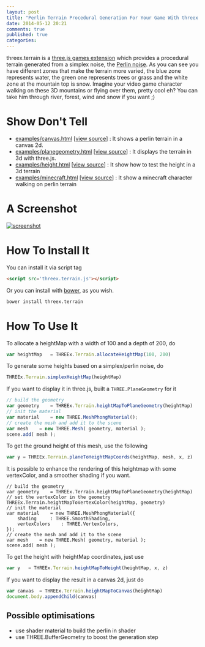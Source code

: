 ```yaml
---
layout: post
title: "Perlin Terrain Procedural Generation For Your Game With threex.terrain"
date: 2014-05-12 20:21
comments: true
published: true
categories: 
---
```


threex.terrain is a [three.js games extension](http://www.threejsgames.com/extensions/) which provides a procedural terrain generated from a simplex noise, the [Perlin noise](http://en.wikipedia.org/wiki/Perlin_noise). As you can see you have different zones that make the terrain more varied, the blue zone represents water, the green one represents trees or grass and the white zone at the mountain top is snow. Imagine your video game character walking on these 3D mountains or flying over them, pretty cool eh? You can take him through river, forest, wind and snow if you want ;)  

Show Don't Tell
===============
* [examples/canvas.html](http://jeromeetienne.github.io/threex.terrain/examples/canvas.html)
\[[view source](https://github.com/jeromeetienne/threex.terrain/blob/master/examples/canvas.html)\] :
It shows a perlin terrain in a canvas 2d.
* [examples/planegeometry.html](http://jeromeetienne.github.io/threex.terrain/examples/planegeometry.html)
\[[view source](https://github.com/jeromeetienne/threex.terrain/blob/master/examples/planegeometry.html)\] :
It displays the terrain in 3d with three.js.
* [examples/height.html](http://jeromeetienne.github.io/threex.terrain/examples/height.html)
\[[view source](https://github.com/jeromeetienne/threex.terrain/blob/master/examples/height.html)\] :
It show how to test the height in a 3d terrain
* [examples/minecraft.html](http://jeromeetienne.github.io/threex.terrain/examples/minecraft.html)
\[[view source](https://github.com/jeromeetienne/threex.terrain/blob/master/examples/minecraft.html)\] :
It show a minecraft character walking on perlin terrain

A Screenshot
============
[![screenshot](https://raw.githubusercontent.com/jeromeetienne/threex.terrain/master/examples/images/screenshot-threex-terrain-512x512.jpg)](http://jeromeetienne.github.io/threex.terrain/examples/planegeometry.html)

How To Install It
=================

You can install it via script tag

```html
<script src='threex.terrain.js'></script>
```

Or you can install with [bower](http://bower.io/), as you wish.

```bash
bower install threex.terrain
```

How To Use It
=============


To allocate a heightMap with a width of 100 and a depth of 200, do

```javascript
var heightMap   = THREEx.Terrain.allocateHeightMap(100, 200)
```

To generate some heights based on a simplex/perlin noise, do 

```javascript
THREEx.Terrain.simplexHeightMap(heightMap)
```

If you want to display it in three.js, built a ```THREE.PlaneGeometry``` for it

```javascript
// build the geometry
var geometry    = THREEx.Terrain.heightMapToPlaneGeometry(heightMap)
// init the material
var material    = new THREE.MeshPhongMaterial();
// create the mesh and add it to the scene
var mesh    = new THREE.Mesh( geometry, material );
scene.add( mesh );
```

To get the ground height of this mesh, use the following

```javascript
var y = THREEx.Terrain.planeToHeightMapCoords(heightMap, mesh, x, z)
```

It is possible to enhance the rendering of this heightmap with some vertexColor, and a 
smoother shading if you want.

```
// build the geometry
var geometry    = THREEx.Terrain.heightMapToPlaneGeometry(heightMap)
// set the vertexColor in the geometry
THREEx.Terrain.heightMapToVertexColor(heightMap, geometry)
// init the material
var material    = new THREE.MeshPhongMaterial({
    shading     : THREE.SmoothShading,
    vertexColors    : THREE.VertexColors,
});
// create the mesh and add it to the scene
var mesh    = new THREE.Mesh( geometry, material );
scene.add( mesh );
```

To get the height with heightMap coordinates, just use

```javascript
var y   = THREEx.Terrain.heightMapToHeight(heightMap, x, z)
```

If you want to display the result in a canvas 2d, just do

```javascript
var canvas  = THREEx.Terrain.heightMapToCanvas(heightMap)
document.body.appendChild(canvas)
```

## Possible optimisations
* use shader material to build the perlin in shader
* use THREE.BufferGeometry to boost the generation step

